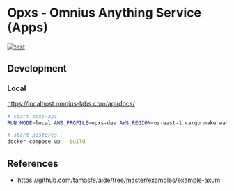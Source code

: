 # Opxs - Omnius Anything Service (Apps)
[![test](https://github.com/omnius-labs/opxs-apps-rs/actions/workflows/test.yml/badge.svg?branch=main)](https://github.com/omnius-labs/opxs-apps-rs/actions/workflows/test.yml)

## Development

### Local

https://localhost.omnius-labs.com/api/docs/

```sh
# start opxs-api
RUN_MODE=local AWS_PROFILE=opxs-dev AWS_REGION=us-east-1 cargo make watch
```

```sh
# start postgres
docker compose up --build
```

## References
- https://github.com/tamasfe/aide/tree/master/examples/example-axum
